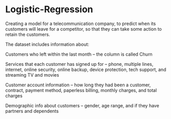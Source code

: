 # Logistic-Regression
Creating a model for a telecommunication company, to predict when its customers will leave for a competitor, so that they can take some action to retain the customers.

The dataset includes information about:

Customers who left within the last month – the column is called Churn

Services that each customer has signed up for – phone, multiple lines, internet, online security, online backup, device protection, tech support, and streaming TV and movies

Customer account information – how long they had been a customer, contract, payment method, paperless billing, monthly charges, and total charges

Demographic info about customers – gender, age range, and if they have partners and dependents

